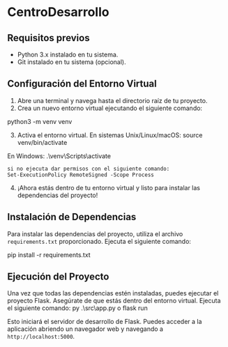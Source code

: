 # CentroDesarrollo

## Requisitos previos

- Python 3.x instalado en tu sistema.
- Git instalado en tu sistema (opcional).

## Configuración del Entorno Virtual

1. Abre una terminal y navega hasta el directorio raíz de tu proyecto.
2. Crea un nuevo entorno virtual ejecutando el siguiente comando:


python3 -m venv venv


3. Activa el entorno virtual. En sistemas Unix/Linux/macOS:
    source venv/bin/activate

En Windows:
    .\venv\Scripts\activate
    
    si no ejecuta dar permisos con el siguiente comando:
    Set-ExecutionPolicy RemoteSigned -Scope Process


4. ¡Ahora estás dentro de tu entorno virtual y listo para instalar las dependencias del proyecto!

## Instalación de Dependencias

Para instalar las dependencias del proyecto, utiliza el archivo `requirements.txt` proporcionado. Ejecuta el siguiente comando:

pip install -r requirements.txt


## Ejecución del Proyecto

Una vez que todas las dependencias estén instaladas, puedes ejecutar el proyecto Flask. Asegúrate de que estás dentro del entorno virtual. Ejecuta el siguiente comando:
    py .\src\app.py o flask run

Esto iniciará el servidor de desarrollo de Flask. Puedes acceder a la aplicación abriendo un navegador web y navegando a `http://localhost:5000`.


